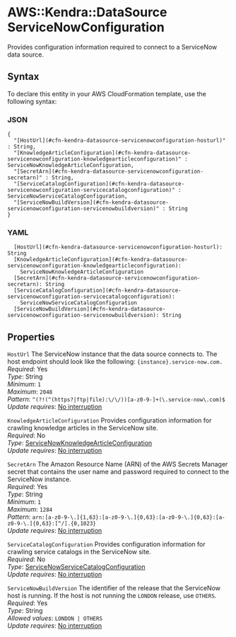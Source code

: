 # AWS::Kendra::DataSource ServiceNowConfiguration<a name="aws-properties-kendra-datasource-servicenowconfiguration"></a>

Provides configuration information required to connect to a ServiceNow data source\.

## Syntax<a name="aws-properties-kendra-datasource-servicenowconfiguration-syntax"></a>

To declare this entity in your AWS CloudFormation template, use the following syntax:

### JSON<a name="aws-properties-kendra-datasource-servicenowconfiguration-syntax.json"></a>

```
{
  "[HostUrl](#cfn-kendra-datasource-servicenowconfiguration-hosturl)" : String,
  "[KnowledgeArticleConfiguration](#cfn-kendra-datasource-servicenowconfiguration-knowledgearticleconfiguration)" : ServiceNowKnowledgeArticleConfiguration,
  "[SecretArn](#cfn-kendra-datasource-servicenowconfiguration-secretarn)" : String,
  "[ServiceCatalogConfiguration](#cfn-kendra-datasource-servicenowconfiguration-servicecatalogconfiguration)" : ServiceNowServiceCatalogConfiguration,
  "[ServiceNowBuildVersion](#cfn-kendra-datasource-servicenowconfiguration-servicenowbuildversion)" : String
}
```

### YAML<a name="aws-properties-kendra-datasource-servicenowconfiguration-syntax.yaml"></a>

```
  [HostUrl](#cfn-kendra-datasource-servicenowconfiguration-hosturl): String
  [KnowledgeArticleConfiguration](#cfn-kendra-datasource-servicenowconfiguration-knowledgearticleconfiguration): 
    ServiceNowKnowledgeArticleConfiguration
  [SecretArn](#cfn-kendra-datasource-servicenowconfiguration-secretarn): String
  [ServiceCatalogConfiguration](#cfn-kendra-datasource-servicenowconfiguration-servicecatalogconfiguration): 
    ServiceNowServiceCatalogConfiguration
  [ServiceNowBuildVersion](#cfn-kendra-datasource-servicenowconfiguration-servicenowbuildversion): String
```

## Properties<a name="aws-properties-kendra-datasource-servicenowconfiguration-properties"></a>

`HostUrl`  <a name="cfn-kendra-datasource-servicenowconfiguration-hosturl"></a>
The ServiceNow instance that the data source connects to\. The host endpoint should look like the following: `{instance}.service-now.com.`   
*Required*: Yes  
*Type*: String  
*Minimum*: `1`  
*Maximum*: `2048`  
*Pattern*: `^(?!(^(https?|ftp|file):\/\/))[a-z0-9-]+(\.service-now\.com)$`  
*Update requires*: [No interruption](https://docs.aws.amazon.com/AWSCloudFormation/latest/UserGuide/using-cfn-updating-stacks-update-behaviors.html#update-no-interrupt)

`KnowledgeArticleConfiguration`  <a name="cfn-kendra-datasource-servicenowconfiguration-knowledgearticleconfiguration"></a>
Provides configuration information for crawling knowledge articles in the ServiceNow site\.  
*Required*: No  
*Type*: [ServiceNowKnowledgeArticleConfiguration](aws-properties-kendra-datasource-servicenowknowledgearticleconfiguration.md)  
*Update requires*: [No interruption](https://docs.aws.amazon.com/AWSCloudFormation/latest/UserGuide/using-cfn-updating-stacks-update-behaviors.html#update-no-interrupt)

`SecretArn`  <a name="cfn-kendra-datasource-servicenowconfiguration-secretarn"></a>
The Amazon Resource Name \(ARN\) of the AWS Secrets Manager secret that contains the user name and password required to connect to the ServiceNow instance\.  
*Required*: Yes  
*Type*: String  
*Minimum*: `1`  
*Maximum*: `1284`  
*Pattern*: `arn:[a-z0-9-\.]{1,63}:[a-z0-9-\.]{0,63}:[a-z0-9-\.]{0,63}:[a-z0-9-\.]{0,63}:[^/].{0,1023}`  
*Update requires*: [No interruption](https://docs.aws.amazon.com/AWSCloudFormation/latest/UserGuide/using-cfn-updating-stacks-update-behaviors.html#update-no-interrupt)

`ServiceCatalogConfiguration`  <a name="cfn-kendra-datasource-servicenowconfiguration-servicecatalogconfiguration"></a>
Provides configuration information for crawling service catalogs in the ServiceNow site\.  
*Required*: No  
*Type*: [ServiceNowServiceCatalogConfiguration](aws-properties-kendra-datasource-servicenowservicecatalogconfiguration.md)  
*Update requires*: [No interruption](https://docs.aws.amazon.com/AWSCloudFormation/latest/UserGuide/using-cfn-updating-stacks-update-behaviors.html#update-no-interrupt)

`ServiceNowBuildVersion`  <a name="cfn-kendra-datasource-servicenowconfiguration-servicenowbuildversion"></a>
The identifier of the release that the ServiceNow host is running\. If the host is not running the `LONDON` release, use `OTHERS`\.  
*Required*: Yes  
*Type*: String  
*Allowed values*: `LONDON | OTHERS`  
*Update requires*: [No interruption](https://docs.aws.amazon.com/AWSCloudFormation/latest/UserGuide/using-cfn-updating-stacks-update-behaviors.html#update-no-interrupt)